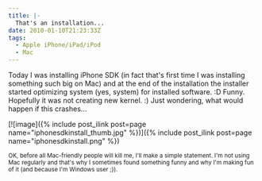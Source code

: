```yaml
---
title: |-
  That's an installation...
date: 2010-01-10T21:23:33Z
tags:
  - Apple iPhone/iPad/iPod
  - Mac
---
```

Today I was installing iPhone SDK (in fact that's first time I was installing something such big on Mac) and at the end of the installation the installer started optimizing system (yes, system) for installed software. :D Funny. Hopefully it was not creating new kernel. :) Just wondering, what would happen if this crashes...

[![image]({% include post_ilink post=page name="iphonesdkinstall_thumb.jpg" %})]({% include post_ilink post=page name="iphonesdkinstall.png" %})

<small>OK, before all Mac-friendly people will kill me, I'll make a simple statement. I'm not using Mac regularly and that's why I sometimes found something funny and why I'm making fun of it (and because I'm Windows user ;)).</small>